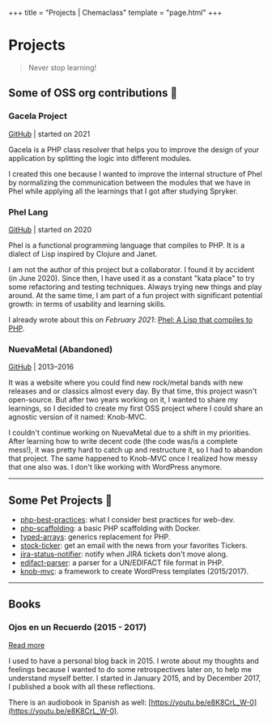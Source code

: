 +++
title = "Projects | Chemaclass"
template = "page.html"
+++

# Projects

> Never stop learning!

## Some of OSS org contributions 🌚

### Gacela Project

[GitHub](https://github.com/gacela-project/gacela) | started on 2021

Gacela is a PHP class resolver that helps you to improve the design of your application by splitting the logic into
different modules.

I created this one because I wanted to improve the internal structure of Phel by normalizing the communication between
the modules that we have in Phel while applying all the learnings that I got after studying Spryker.

### Phel Lang

[GitHub](https://github.com/phel-lang/phel-lang) | started on 2020

Phel is a functional programming language that compiles to PHP. It is a dialect of Lisp inspired by Clojure and Janet.

I am not the author of this project but a collaborator. I found it by accident (in June 2020). Since then, I have used
it as a constant "kata place" to try some refactoring and testing techniques. Always trying new things and play around.
At the same time, I am part of a fun project with significant potential growth: in terms of usability and learning
skills.

I already wrote about this on *February 2021*: [Phel: A Lisp that compiles to PHP](/blog/phel-first-release/).

### NuevaMetal (Abandoned)

[GitHub](https://github.com/NuevaMetal/nm_template) | 2013–2016

It was a website where you could find new rock/metal bands with new releases and or classics almost every day. By that
time, this project wasn't open-source. But after two years working on it, I wanted to share my learnings, so I decided
to create my first OSS project where I could share an agnostic version of it named: Knob-MVC.

I couldn't continue working on NuevaMetal due to a shift in my priorities. After learning how to write decent code (the
code was/is a complete mess!), it was pretty hard to catch up and restructure it, so I had to abandon that project. The
same happened to Knob-MVC once I realized how messy that one also was. I don't like working with WordPress anymore.

---

## Some Pet Projects 🦣

- [php-best-practices](https://github.com/Chemaclass/php-best-practices): what I consider best practices for web-dev.
- [php-scaffolding](https://github.com/Chemaclass/php-scaffolding): a basic PHP scaffolding with Docker.
- [typed-arrays](https://github.com/Chemaclass/typed-arrays): generics replacement for PHP.
- [stock-ticker](https://github.com/Chemaclass/stock-ticker): get an email with the news from your favorites Tickers.
- [jira-status-notifier](https://github.com/Chemaclass/JiraStatusNotifier): notify when JIRA tickets don't move along.
- [edifact-parser](https://github.com/Chemaclass/EdifactParser): a parser for a UN/EDIFACT file format in PHP.
- [knob-mvc](https://github.com/Chemaclass/knob-mvc): a framework to create WordPress templates (2015/2017).

---

## Books

### Ojos en un Recuerdo (2015 - 2017)

[Read more](/books)

I used to have a personal blog back in 2015. I wrote about my thoughts and feelings because I wanted to do some
retrospectives later on, to help me understand myself better. I started in January 2015, and by December 2017, I
published a book with all these reflections.

There is an audiobook in Spanish as well: [https://youtu.be/e8K8CrL_W-0](https://youtu.be/e8K8CrL_W-0).
